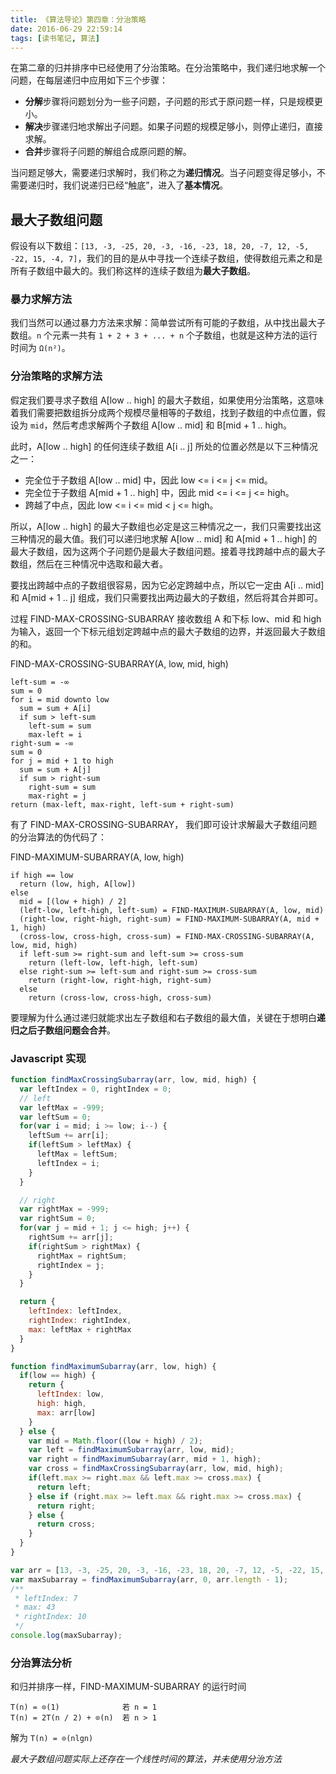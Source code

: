 ```yaml
---
title: 《算法导论》第四章：分治策略
date: 2016-06-29 22:59:14
tags: [读书笔记, 算法]
---
```

在第二章的归并排序中已经使用了分治策略。在分治策略中，我们递归地求解一个问题，在每层递归中应用如下三个步骤：

- **分解**步骤将问题划分为一些子问题，子问题的形式于原问题一样，只是规模更小。
- **解决**步骤递归地求解出子问题。如果子问题的规模足够小，则停止递归，直接求解。
- **合并**步骤将子问题的解组合成原问题的解。

当问题足够大，需要递归求解时，我们称之为**递归情况**。当子问题变得足够小，不需要递归时，我们说递归已经“触底”，进入了**基本情况**。

## 最大子数组问题
假设有以下数组：`[13, -3, -25, 20, -3, -16, -23, 18, 20, -7, 12, -5, -22, 15, -4, 7]`，我们的目的是从中寻找一个连续子数组，使得数组元素之和是所有子数组中最大的。我们称这样的连续子数组为**最大子数组**。

### 暴力求解方法
我们当然可以通过暴力方法来求解：简单尝试所有可能的子数组，从中找出最大子数组。`n` 个元素一共有 `1 + 2 + 3 + ... + n` 个子数组，也就是这种方法的运行时间为 `Ω(n²)`。

### 分治策略的求解方法
假定我们要寻求子数组 A[low .. high] 的最大子数组，如果使用分治策略，这意味着我们需要把数组拆分成两个规模尽量相等的子数组，找到子数组的中点位置，假设为 `mid`，然后考虑求解两个子数组 A[low .. mid] 和 B[mid + 1 .. high。

此时，A[low .. high] 的任何连续子数组 A[i .. j] 所处的位置必然是以下三种情况之一：

- 完全位于子数组 A[low .. mid] 中，因此 low <= i <= j <= mid。
- 完全位于子数组 A[mid + 1 .. high] 中，因此 mid <= i <= j <= high。
- 跨越了中点，因此 low <= i <= mid < j <= high。

所以，A[low .. high] 的最大子数组也必定是这三种情况之一，我们只需要找出这三种情况的最大值。我们可以递归地求解 A[low .. mid] 和 A[mid + 1 .. high] 的最大子数组，因为这两个子问题仍是最大子数组问题。接着寻找跨越中点的最大子数组，然后在三种情况中选取和最大者。

要找出跨越中点的子数组很容易，因为它必定跨越中点，所以它一定由 A[i .. mid] 和 A[mid + 1 .. j] 组成，我们只需要找出两边最大的子数组，然后将其合并即可。

过程 FIND-MAX-CROSSING-SUBARRAY 接收数组 A 和下标 low、mid 和 high 为输入，返回一个下标元组划定跨越中点的最大子数组的边界，并返回最大子数组的和。

FIND-MAX-CROSSING-SUBARRAY(A, low, mid, high)
```
left-sum = -∞
sum = 0
for i = mid downto low
  sum = sum + A[i]
  if sum > left-sum
    left-sum = sum
    max-left = i
right-sum = -∞
sum = 0
for j = mid + 1 to high
  sum = sum + A[j]
  if sum > right-sum
    right-sum = sum
    max-right = j
return (max-left, max-right, left-sum + right-sum)
```

有了 FIND-MAX-CROSSING-SUBARRAY， 我们即可设计求解最大子数组问题的分治算法的伪代码了：

FIND-MAXIMUM-SUBARRAY(A, low, high)
```
if high == low
  return (low, high, A[low])
else
  mid = [(low + high) / 2]
  (left-low, left-high, left-sum) = FIND-MAXIMUM-SUBARRAY(A, low, mid)
  (right-low, right-high, right-sum) = FIND-MAXIMUM-SUBARRAY(A, mid + 1, high)
  (cross-low, cross-high, cross-sum) = FIND-MAX-CROSSING-SUBARRAY(A, low, mid, high)
  if left-sum >= right-sum and left-sum >= cross-sum
    return (left-low, left-high, left-sum)
  else right-sum >= left-sum and right-sum >= cross-sum
    return (right-low, right-high, right-sum)
  else
    return (cross-low, cross-high, cross-sum)
```

要理解为什么通过递归就能求出左子数组和右子数组的最大值，关键在于想明白**递归之后子数组问题会合并**。

### Javascript 实现
```javascript
function findMaxCrossingSubarray(arr, low, mid, high) {
  var leftIndex = 0, rightIndex = 0;
  // left
  var leftMax = -999;
  var leftSum = 0;
  for(var i = mid; i >= low; i--) {
    leftSum += arr[i];
    if(leftSum > leftMax) {
      leftMax = leftSum;
      leftIndex = i;
    }
  }

  // right
  var rightMax = -999;
  var rightSum = 0;
  for(var j = mid + 1; j <= high; j++) {
    rightSum += arr[j];
    if(rightSum > rightMax) {
      rightMax = rightSum;
      rightIndex = j;
    }
  }

  return {
    leftIndex: leftIndex,
    rightIndex: rightIndex,
    max: leftMax + rightMax
  }
}

function findMaximumSubarray(arr, low, high) {
  if(low == high) {
    return {
      leftIndex: low,
      high: high,
      max: arr[low]
    }
  } else {
    var mid = Math.floor((low + high) / 2);
    var left = findMaximumSubarray(arr, low, mid);
    var right = findMaximumSubarray(arr, mid + 1, high);
    var cross = findMaxCrossingSubarray(arr, low, mid, high);
    if(left.max >= right.max && left.max >= cross.max) {
      return left;
    } else if (right.max >= left.max && right.max >= cross.max) {
      return right;
    } else {
      return cross;
    }
  }
}

var arr = [13, -3, -25, 20, -3, -16, -23, 18, 20, -7, 12, -5, -22, 15, -4, 7];
var maxSubarray = findMaximumSubarray(arr, 0, arr.length - 1);
/**
 * leftIndex: 7
 * max: 43
 * rightIndex: 10
 */
console.log(maxSubarray);
```

### 分治算法分析
和归并排序一样，FIND-MAXIMUM-SUBARRAY 的运行时间
```
T(n) = ⊙(1)              若 n = 1
T(n) = 2T(n / 2) + ⊙(n)  若 n > 1
```
解为 `T(n) = ⊙(nlgn)`

*最大子数组问题实际上还存在一个线性时间的算法，并未使用分治方法*